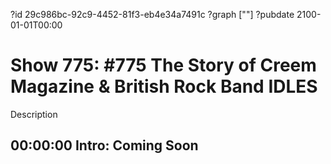 ?id 29c986bc-92c9-4452-81f3-eb4e34a7491c
?graph [""]
?pubdate 2100-01-01T00:00

# Show 775: #775 The Story of Creem Magazine & British Rock Band IDLES

Description

## 00:00:00 Intro: Coming Soon

